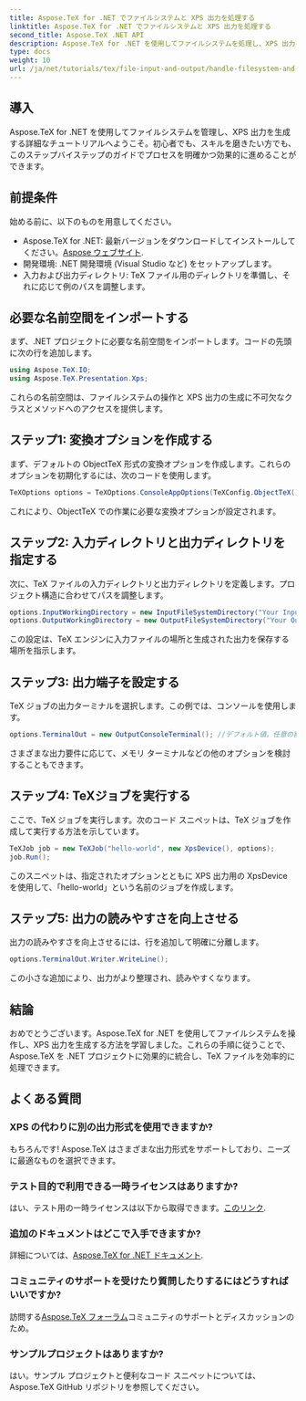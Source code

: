 ```yaml
---
title: Aspose.TeX for .NET でファイルシステムと XPS 出力を処理する
linktitle: Aspose.TeX for .NET でファイルシステムと XPS 出力を処理する
second_title: Aspose.TeX .NET API
description: Aspose.TeX for .NET を使用してファイルシステムを処理し、XPS 出力を生成するための包括的なガイドをご覧ください。このステップバイステップのチュートリアルでは、環境の設定から TeX ジョブの実行まですべてをカバーしています。
type: docs
weight: 10
url: /ja/net/tutorials/tex/file-input-and-output/handle-filesystem-and-xps-output/
---
```

## 導入

Aspose.TeX for .NET を使用してファイルシステムを管理し、XPS 出力を生成する詳細なチュートリアルへようこそ。初心者でも、スキルを磨きたい方でも、このステップバイステップのガイドでプロセスを明確かつ効果的に進めることができます。

## 前提条件

始める前に、以下のものを用意してください。

-  Aspose.TeX for .NET: 最新バージョンをダウンロードしてインストールしてください。[Aspose ウェブサイト](https://releases.aspose.com/tex/net/).
- 開発環境: .NET 開発環境 (Visual Studio など) をセットアップします。
- 入力および出力ディレクトリ: TeX ファイル用のディレクトリを準備し、それに応じて例のパスを調整します。

## 必要な名前空間をインポートする

まず、.NET プロジェクトに必要な名前空間をインポートします。コードの先頭に次の行を追加します。

```csharp
using Aspose.TeX.IO;
using Aspose.TeX.Presentation.Xps;
```

これらの名前空間は、ファイルシステムの操作と XPS 出力の生成に不可欠なクラスとメソッドへのアクセスを提供します。

## ステップ1: 変換オプションを作成する

まず、デフォルトの ObjectTeX 形式の変換オプションを作成します。これらのオプションを初期化するには、次のコードを使用します。

```csharp
TeXOptions options = TeXOptions.ConsoleAppOptions(TeXConfig.ObjectTeX());
```

これにより、ObjectTeX での作業に必要な変換オプションが設定されます。

## ステップ2: 入力ディレクトリと出力ディレクトリを指定する

次に、TeX ファイルの入力ディレクトリと出力ディレクトリを定義します。プロジェクト構造に合わせてパスを調整します。

```csharp
options.InputWorkingDirectory = new InputFileSystemDirectory("Your Input Directory");
options.OutputWorkingDirectory = new OutputFileSystemDirectory("Your Output Directory");
```

この設定は、TeX エンジンに入力ファイルの場所と生成された出力を保存する場所を指示します。

## ステップ3: 出力端子を設定する

TeX ジョブの出力ターミナルを選択します。この例では、コンソールを使用します。

```csharp
options.TerminalOut = new OutputConsoleTerminal(); //デフォルト値。任意の割り当て。
```

さまざまな出力要件に応じて、メモリ ターミナルなどの他のオプションを検討することもできます。

## ステップ4: TeXジョブを実行する

ここで、TeX ジョブを実行します。次のコード スニペットは、TeX ジョブを作成して実行する方法を示しています。

```csharp
TeXJob job = new TeXJob("hello-world", new XpsDevice(), options);
job.Run();
```

このスニペットは、指定されたオプションとともに XPS 出力用の XpsDevice を使用して、「hello-world」という名前のジョブを作成します。

## ステップ5: 出力の読みやすさを向上させる

出力の読みやすさを向上させるには、行を追加して明確に分離します。

```csharp
options.TerminalOut.Writer.WriteLine();
```

この小さな追加により、出力がより整理され、読みやすくなります。

## 結論

おめでとうございます。Aspose.TeX for .NET を使用してファイルシステムを操作し、XPS 出力を生成する方法を学習しました。これらの手順に従うことで、Aspose.TeX を .NET プロジェクトに効果的に統合し、TeX ファイルを効率的に処理できます。

## よくある質問

### XPS の代わりに別の出力形式を使用できますか?

もちろんです! Aspose.TeX はさまざまな出力形式をサポートしており、ニーズに最適なものを選択できます。

### テスト目的で利用できる一時ライセンスはありますか?

はい、テスト用の一時ライセンスは以下から取得できます。[このリンク](https://purchase.conholdate.com/temporary-license/).

### 追加のドキュメントはどこで入手できますか?

詳細については、[Aspose.TeX for .NET ドキュメント](https://reference.aspose.com/tex/net/).

### コミュニティのサポートを受けたり質問したりするにはどうすればいいですか?

訪問する[Aspose.TeX フォーラム](https://forum.aspose.com/c/tex/47)コミュニティのサポートとディスカッションのため。

### サンプルプロジェクトはありますか?

はい。サンプル プロジェクトと便利なコード スニペットについては、Aspose.TeX GitHub リポジトリを参照してください。
